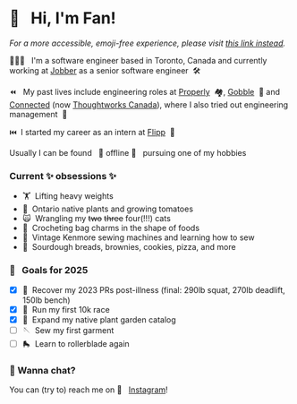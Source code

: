 
# 👋 &nbsp; Hi, I'm Fan!

*For a more accessible, emoji-free experience, please visit [this link instead](https://github.com/cfan-guo/cfan-guo/blob/main/accessible.md).*

👩🏻‍💻 &nbsp; I'm a software engineer based in Toronto, Canada and currently working at [Jobber](https://getjobber.com/) as a senior software engineer &nbsp;🛠️

⏪ &nbsp; My past lives include engineering roles at [Properly](https://www.properly.ca/) &nbsp;🏘️, [Gobble](https://www.gobble.com/) &nbsp;🥘 and [Connected](https://connected.io/) (now [Thoughtworks Canada](https://www.thoughtworks.com/en-ca)), where I also tried out engineering management  &nbsp;🤝

⏮️&nbsp; I started my career as an intern at [Flipp](https://flipp.com/) &nbsp;💸

Usually I can be found &nbsp; 💫 offline 💫&nbsp;&nbsp; pursuing one of my hobbies

### Current ✨ obsessions ✨
- 🏋️‍&nbsp;  Lifting heavy weights
- 🌱&nbsp;  Ontario native plants and growing tomatoes
- 🙀&nbsp;  Wrangling my ~~two~~ ~~three~~ four(!!!) cats
- 🧶&nbsp;  Crocheting bag charms in the shape of foods
- 🧵&nbsp;  Vintage Kenmore sewing machines and learning how to sew
- 🍞&nbsp;  Sourdough breads, brownies, cookies, pizza, and more

### 🚀 &nbsp; Goals for 2025
- [X] 💪&nbsp; Recover my 2023 PRs post-illness (final: 290lb squat, 270lb deadlift, 150lb bench)
- [X] 🏃&nbsp; Run my first 10k race
- [X] 🐝&nbsp; Expand my native plant garden catalog
- [ ] 🪡&nbsp; Sew my first garment
- [ ] 🛼&nbsp; Learn to rollerblade again

### 💬  Wanna chat?
You can (try to) reach me on 📸 &nbsp; [Instagram](https://www.instagram.com/cfan.guo/)!
